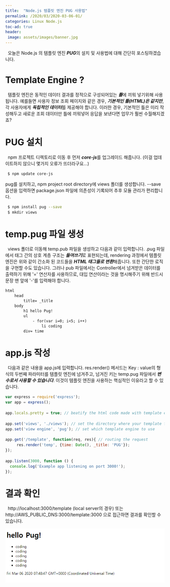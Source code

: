 ```yaml
---
title:  "Node.js 템플릿 엔진 PUG 사용법"
permalink: /2020/03/2020-03-06-01/
categories: Linux Node.js
toc-ad: true
header:
 image: assets/images/banner.jpg
---
```

&nbsp; 오늘은 Node.js 의 템플릿 엔진 ***PUG***의 설치 및 사용법에 대해 간단히 포스팅하겠습니다. 

# Template Engine ?
&nbsp; 템플릿 엔진은 동적인 데이터 결과를 정적으로 구성되어있는 ***틀***에 끼워 넣기위해 사용됩니다. 
예를들면 사용자 정보 조회 페이지와 같은 경우, ***기본적인 틀(HTML)은 같지만***, 각 사용자에게 ***독립적인 데이터***를 제공해야 합니다. 이러한 경우, 기본적인 틀은 미리 작성해두고 새로운 조회 데이터만 틀에 끼워넣어 응답을 보낸다면 업무가 훨씬 수월해지겠죠?

# PUG 설치
&nbsp; npm 프로젝트 디렉토리로 이동 후 먼저 ***core-js***를 업그레이드 해줍니다. (이걸 업데이트하지 않으니 몇가지 오류가 뜨더라구요...)
```bash
 $ npm update core-js 
```
pug를 설치하고, npm project root directory에 views 폴더를 생성합니다. --save 옵션을 입력하면 package.json 파일에 의존성이 기록되어 추후 모듈 관리가 편리합니다.

```bash
 $ npm install pug --save
 $ mkdir views
```

# temp.pug 파일 생성
 &nbsp; views 폴더로 이동해 temp.pub 파일을 생성하고 다음과 같이 입력합니다.
.pug 파일에서 태그 간의 상호 계층 구조는 ***들여쓰기***로 표현되는데, rendering 과정에서 템플릿 엔진은 위와 같이 간소화 된 코드들을 ***HTML 태그들로 변환***해줍니다. 또한 간단한 로직을 구현할 수도 있습니다. 그러나 pub 파일에서는 Controller에서 넘겨받은 데이터를 출력하기 위해 '=' 연산자를 사용하므로, 대입 연산이라는 것을 명시해주기 위해 반드시 문장 맨 앞에 '-'를 입력해야 합니다.

```
html
    head
        title= _title
    body
        h1 hello Pug!
        ul
            - for(var i=0; i<5; i++)
                li coding
        div= time
```

# app.js 작성
&nbsp; 다음과 같은 내용을 app.js에 입력합니다.
res.render() 메서드는 Key : value의 형식의 두번째 파라미터를 템플릿 엔진에 넘겨주고, 넘겨진 키는 temp.pug 파일에서 ***변수로서 사용할 수 있습니다***. 
이것이 템플릿 엔진을 사용하는 핵심적인 이유라고 할 수 있습니다.
```js
var express = require('express');
var app = express();

app.locals.pretty = true; // beatify the html code made with template engine

app.set('views', './views'); // set the directory where your template files exist
app.set('view engine', 'pug'); // set which template engine to use

app.get('/template', function(req, res){ // routing the request
     res.render('temp', {time: Date(), _title: 'PUG'});
});

app.listen(3000, function () {
  console.log('Example app listening on port 3000!');
});
```

# 결과 확인
&nbsp; http://localhost:3000/template (local server의 경우) 또는 http://AWS_PUBLIC_DNS:3000/template:3000 으로 접근하면 결과를 확인할 수 있습니다.  
  
![ex_screenshot](/assets/images/2020-03-04/2020-03-06-01.png)